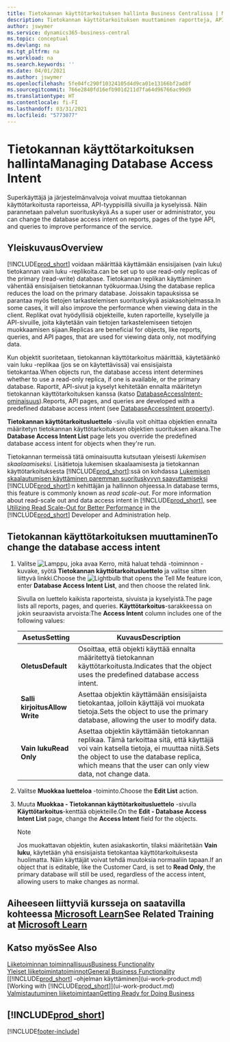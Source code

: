 ```yaml
---
title: Tietokannan käyttötarkoituksen hallinta Business Centralissa | Microsoft Docs
description: Tietokannan käyttötarkoituksen muuttaminen raportteja, API-sivuja ja kyselyjä varten.
author: jswymer
ms.service: dynamics365-business-central
ms.topic: conceptual
ms.devlang: na
ms.tgt_pltfrm: na
ms.workload: na
ms.search.keywords: ''
ms.date: 04/01/2021
ms.author: jswymer
ms.openlocfilehash: 5fe04fc290f10324105d4d9ca01e13166bf2ad8f
ms.sourcegitcommit: 766e2840fd16efb901d211d7fa64d96766ac99d9
ms.translationtype: HT
ms.contentlocale: fi-FI
ms.lasthandoff: 03/31/2021
ms.locfileid: "5773077"
---
```

# <a name="managing-database-access-intent"></a><span data-ttu-id="cfa8a-103">Tietokannan käyttötarkoituksen hallinta</span><span class="sxs-lookup"><span data-stu-id="cfa8a-103">Managing Database Access Intent</span></span> 

<span data-ttu-id="cfa8a-104">Superkäyttäjä ja järjestelmänvalvoja voivat muuttaa tietokannan käyttötarkoitusta raporteissa, API-tyyppisillä sivuilla ja kyselyissä. Näin parannetaan palvelun suorituskykyä.</span><span class="sxs-lookup"><span data-stu-id="cfa8a-104">As a super user or administrator, you can change the database access intent on reports, pages of the type API, and queries to improve performance of the service.</span></span>

## <a name="overview"></a><span data-ttu-id="cfa8a-105">Yleiskuvaus</span><span class="sxs-lookup"><span data-stu-id="cfa8a-105">Overview</span></span>

[!INCLUDE[prod_short](includes/prod_short.md)] <span data-ttu-id="cfa8a-106">voidaan määrittää käyttämään ensisijaisen (vain luku) tietokannan vain luku -replikoita.</span><span class="sxs-lookup"><span data-stu-id="cfa8a-106">can be set up to use read-only replicas of the primary (read-write) database.</span></span> <span data-ttu-id="cfa8a-107">Tietokannan replikan käyttäminen vähentää ensisijaisen tietokannan työkuormaa.</span><span class="sxs-lookup"><span data-stu-id="cfa8a-107">Using the database replica reduces the load on the primary database.</span></span> <span data-ttu-id="cfa8a-108">Joissakin tapauksissa se parantaa myös tietojen tarkastelemisen suorituskykyä asiakasohjelmassa.</span><span class="sxs-lookup"><span data-stu-id="cfa8a-108">In some cases, it will also improve the performance when viewing data in the client.</span></span> <span data-ttu-id="cfa8a-109">Replikat ovat hyödyllisiä objekteille, kuten raporteille, kyselyille ja API-sivuille, joita käytetään vain tietojen tarkastelemiseen tietojen muokkaamisen sijaan.</span><span class="sxs-lookup"><span data-stu-id="cfa8a-109">Replicas are beneficial for objects, like reports, queries, and API pages, that are used for viewing data only, not modifying data.</span></span>

<span data-ttu-id="cfa8a-110">Kun objektit suoritetaan, tietokannan käyttötarkoitus määrittää, käytetäänkö vain luku -replikaa (jos se on käytettävissä) vai ensisijaista tietokantaa.</span><span class="sxs-lookup"><span data-stu-id="cfa8a-110">When objects run, the database access intent determines whether to use a read-only replica, if one is available, or the primary database.</span></span> <span data-ttu-id="cfa8a-111">Raportit, API-sivut ja kyselyt kehitetään ennalta määritetyn tietokannan käyttötarkoituksen kanssa (katso [DatabaseAccessIntent-ominaisuus](/dynamics365/business-central/dev-itpro/developer/properties/devenv-dataaccessintent-property)).</span><span class="sxs-lookup"><span data-stu-id="cfa8a-111">Reports, API pages, and queries are developed with a predefined database access intent (see [DatabaseAccessIntent property](/dynamics365/business-central/dev-itpro/developer/properties/devenv-dataaccessintent-property)).</span></span>

<span data-ttu-id="cfa8a-112">**Tietokannan käyttötarkoitusluettelo** -sivulla voit ohittaa objektien ennalta määritetyn tietokannan käyttötarkoituksen objektien suorituksen aikana.</span><span class="sxs-lookup"><span data-stu-id="cfa8a-112">The **Database Access Intent List** page lets you override the predefined database access intent for objects when they're run.</span></span>

<span data-ttu-id="cfa8a-113">Tietokannan termeissä tätä ominaisuutta kutsutaan yleisesti *lukemisen skaalaamiseksi*. Lisätietoja lukemisen skaalaamisesta ja tietokannan käyttötarkoituksesta [!INCLUDE[prod_short](includes/prod_short.md)]:ssä on kohdassa [Lukemisen skaalautumisen käyttäminen paremman suorituskyvyn saavuttamiseksi](/dynamics365/business-central/dev-itpro/administration/database-read-scale-out-overview) [!INCLUDE[prod_short](includes/prod_short.md)]:n kehittäjän ja hallinnon ohjeessa.</span><span class="sxs-lookup"><span data-stu-id="cfa8a-113">In database terms, this feature is commonly known as *read scale-out*. For more information about read-scale out and data access intent in [!INCLUDE[prod_short](includes/prod_short.md)], see [Utilizing Read Scale-Out for Better Performance](/dynamics365/business-central/dev-itpro/administration/database-read-scale-out-overview) in the [!INCLUDE[prod_short](includes/prod_short.md)] Developer and Administration help.</span></span>

## <a name="to-change-the-database-access-intent"></a><span data-ttu-id="cfa8a-114">Tietokannan käyttötarkoituksen muuttaminen</span><span class="sxs-lookup"><span data-stu-id="cfa8a-114">To change the database access intent</span></span>

1. <span data-ttu-id="cfa8a-115">Valitse ![Lamppu, joka avaa Kerro, mitä haluat tehdä -toiminnon](media/ui-search/search_small.png "Kerro, mitä haluat tehdä") -kuvake, syötä **Tietokannan käyttötarkoitusluettelo** ja valitse sitten liittyvä linkki.</span><span class="sxs-lookup"><span data-stu-id="cfa8a-115">Choose the ![Lightbulb that opens the Tell Me feature](media/ui-search/search_small.png "Tell me what you want to do") icon, enter **Database Access Intent List**, and then choose the related link.</span></span>

    <span data-ttu-id="cfa8a-116">Sivulla on luettelo kaikista raporteista, sivuista ja kyselyistä.</span><span class="sxs-lookup"><span data-stu-id="cfa8a-116">The page lists all reports, pages, and queries.</span></span> <span data-ttu-id="cfa8a-117">**Käyttötarkoitus**-sarakkeessa on jokin seuraavista arvoista:</span><span class="sxs-lookup"><span data-stu-id="cfa8a-117">The **Access Intent** column includes one of the following values:</span></span>

    |<span data-ttu-id="cfa8a-118">**Asetus**</span><span class="sxs-lookup"><span data-stu-id="cfa8a-118">**Setting**</span></span>|<span data-ttu-id="cfa8a-119">**Kuvaus**</span><span class="sxs-lookup"><span data-stu-id="cfa8a-119">**Description**</span></span>|  
    |------------|-------------|  
    |<span data-ttu-id="cfa8a-120">**Oletus**</span><span class="sxs-lookup"><span data-stu-id="cfa8a-120">**Default**</span></span>|<span data-ttu-id="cfa8a-121">Osoittaa, että objekti käyttää ennalta määritettyä tietokannan käyttötarkoitusta.</span><span class="sxs-lookup"><span data-stu-id="cfa8a-121">Indicates that the object uses the predefined database access intent.</span></span>|
    |<span data-ttu-id="cfa8a-122">**Salli kirjoitus**</span><span class="sxs-lookup"><span data-stu-id="cfa8a-122">**Allow Write**</span></span>|<span data-ttu-id="cfa8a-123">Asettaa objektin käyttämään ensisijaista tietokantaa, jolloin käyttäjä voi muokata tietoja.</span><span class="sxs-lookup"><span data-stu-id="cfa8a-123">Sets the object to use the primary database, allowing the user to modify data.</span></span>|
    |<span data-ttu-id="cfa8a-124">**Vain luku**</span><span class="sxs-lookup"><span data-stu-id="cfa8a-124">**Read Only**</span></span>|<span data-ttu-id="cfa8a-125">Asettaa objektin käyttämään tietokannan replikaa. Tämä tarkoittaa sitä, että käyttäjä voi vain katsella tietoja, ei muuttaa niitä.</span><span class="sxs-lookup"><span data-stu-id="cfa8a-125">Sets the object to use the database replica, which means that the user can only view data, not change data.</span></span>|

2. <span data-ttu-id="cfa8a-126">Valitse **Muokkaa luetteloa** -toiminto.</span><span class="sxs-lookup"><span data-stu-id="cfa8a-126">Choose the **Edit List** action.</span></span>

3. <span data-ttu-id="cfa8a-127">Muuta **Muokkaa - Tietokannan käyttötarkoitusluettelo** -sivulla **Käyttötarkoitus**-kenttää objekteille.</span><span class="sxs-lookup"><span data-stu-id="cfa8a-127">On the **Edit - Database Access Intent List** page, change the **Access Intent** field for the objects.</span></span>

    > [!NOTE]
    > <span data-ttu-id="cfa8a-128">Jos muokattavan objektin, kuten asiakaskortin, tilaksi määritetään **Vain luku**, käytetään yhä ensisijaista tietokantaa käyttötarkoituksesta huolimatta. Näin käyttäjät voivat tehdä muutoksia normaaliin tapaan.</span><span class="sxs-lookup"><span data-stu-id="cfa8a-128">If an object that is editable, like the Customer Card, is set to **Read Only**, the primary database will still be used, regardless of the access intent, allowing users to make changes as normal.</span></span>

## <a name="see-related-training-at-microsoft-learn"></a><span data-ttu-id="cfa8a-129">Aiheeseen liittyviä kursseja on saatavilla kohteessa [Microsoft Learn](/learn/paths/deploy-configure-dynamics-365-business-central/)</span><span class="sxs-lookup"><span data-stu-id="cfa8a-129">See Related Training at [Microsoft Learn](/learn/paths/deploy-configure-dynamics-365-business-central/)</span></span>

## <a name="see-also"></a><span data-ttu-id="cfa8a-130">Katso myös</span><span class="sxs-lookup"><span data-stu-id="cfa8a-130">See Also</span></span>
[<span data-ttu-id="cfa8a-131">Liiketoiminnan toiminnallisuus</span><span class="sxs-lookup"><span data-stu-id="cfa8a-131">Business Functionality</span></span>](across-business-functionality.md)  
[<span data-ttu-id="cfa8a-132">Yleiset liiketoimintatoiminnot</span><span class="sxs-lookup"><span data-stu-id="cfa8a-132">General Business Functionality</span></span>](ui-across-business-areas.md)  
<span data-ttu-id="cfa8a-133">[[!INCLUDE[prod_short](includes/prod_short.md)] -ohjelman käyttäminen](ui-work-product.md)</span><span class="sxs-lookup"><span data-stu-id="cfa8a-133">[Working with [!INCLUDE[prod_short](includes/prod_short.md)]](ui-work-product.md)</span></span>  
[<span data-ttu-id="cfa8a-134">Valmistautuminen liiketoimintaan</span><span class="sxs-lookup"><span data-stu-id="cfa8a-134">Getting Ready for Doing Business</span></span>](ui-get-ready-business.md)    

## [!INCLUDE[prod_short](includes/free_trial_md.md)]  


[!INCLUDE[footer-include](includes/footer-banner.md)]